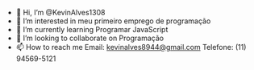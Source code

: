 - 👋 Hi, I’m @KevinAlves1308
- 👀 I’m interested in meu primeiro emprego de programação
- 🌱 I’m currently learning Programar JavaScript
- 💞️ I’m looking to collaborate on Programação
- 📫 How to reach me Email: kevinalves8944@gmail.com Telefone: (11) 94569-5121

<!---
KevinAlves1308/KevinAlves1308 is a ✨ special ✨ repository because its `README.md` (this file) appears on your GitHub profile.
You can click the Preview link to take a look at your changes.
--->
